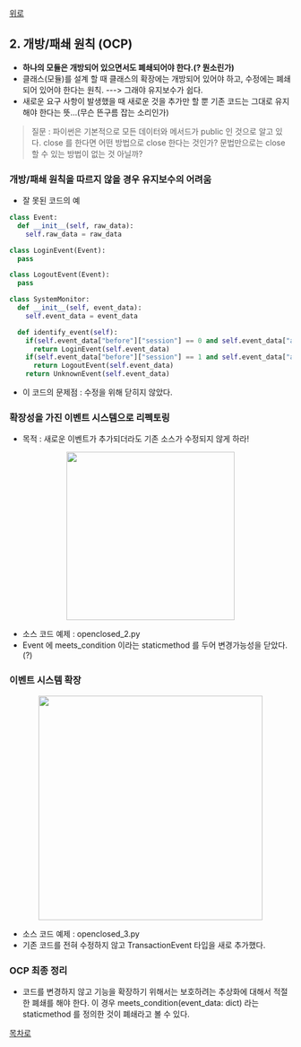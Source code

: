 [위로](./summary.md)



## 2. 개방/패쇄 원칙 (OCP)

* **하나의 모듈은 개방되어 있으면서도 폐쇄되어야 한다.(? 뭔소린가)**
* 클래스(모듈)를 설계 할 때 클래스의 확장에는 개방되어 있어야 하고, 수정에는 폐쇄되어 있어야 한다는 원칙. ---> 그래야 유지보수가 쉽다.
* 새로운 요구 사항이 발생했을 때 새로운 것을 추가만 할 뿐 기존 코드는 그대로 유지해야 한다는 뜻...(무슨 뜬구름 잡는 소리인가)

> 질문 : 파이썬은 기본적으로 모든 데이터와 메서드가 public 인 것으로 알고 있다. close 를 한다면 어떤 방법으로 close 한다는 것인가? 문법만으로는 close 할 수 있는 방법이 없는 것 아닐까?

### 개방/패쇄 원칙을 따르지 않을 경우 유지보수의 어려움

* 잘 못된 코드의 예

``` python
class Event:
  def __init__(self, raw_data):
    self.raw_data = raw_data

class LoginEvent(Event):
  pass

class LogoutEvent(Event):
  pass

class SystemMonitor:
  def __init__(self, event_data):
    self.event_data = event_data

  def identify_event(self):
    if(self.event_data["before"]["session"] == 0 and self.event_data["after"]["session"] == 1):
      return LoginEvent(self.event_data)
    if(self.event_data["before"]["session"] == 1 and self.event_data["after"]["session"] == 0)
      return LogoutEvent(self.event_data)
    return UnknownEvent(self.event_data)
```

* 이 코드의 문제점 : 수정을 위해 닫히지 않았다.

### 확장성을 가진 이벤트 시스템으로 리펙토링

* 목적 : 새로운 이벤트가 추가되더라도 기존 소스가 수정되지 않게 하라!

<div style="text-align:center;">
<img src="https://github.com/jongwon/python-cleancode/raw/master/ch4/images/2_ocp_1.png" width="300"/>
</div>

* 소스 코드 예제 : openclosed_2.py
* Event 에 meets_condition 이라는 staticmethod 를 두어 변경가능성을 닫았다.(?)

### 이벤트 시스템 확장

<div style="text-align:center;">
<img src="https://github.com/jongwon/python-cleancode/raw/master/ch4/images/2_ocp_2.png" width="400"/>
</div>

* 소스 코드 예제 : openclosed_3.py
* 기존 코드를 전혀 수정하지 않고 TransactionEvent 타입을 새로 추가했다.

### OCP 최종 정리

* 코드를 변경하지 않고 기능을 확장하기 위해서는 보호하려는 추상화에 대해서 적절한 폐쇄를 해야 한다. 이 경우 meets_condition(event_data: dict) 라는 staticmethod 를 정의한 것이 폐쇄라고 볼 수 있다.

[목차로](./summary.md)